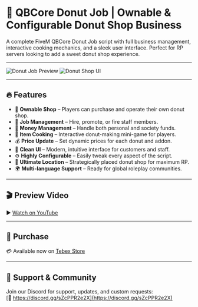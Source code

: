 # 🍩 QBCore Donut Job | Ownable & Configurable Donut Shop Business

A complete FiveM QBCore Donut Job script with full business management, interactive cooking mechanics, and a sleek user interface. Perfect for RP servers looking to add a sweet donut shop experience.

---

![Donut Job Preview](https://dunb17ur4ymx4.cloudfront.net/wysiwyg/1198781/70388f19ef8a3aacef407b928d6486e6fcdcd539.png)
![Donut Shop UI](https://dunb17ur4ymx4.cloudfront.net/wysiwyg/1198781/0f744791c6f2dc12e7d1fa365718af8473e946e8.png)

---

## 🔥 Features

- 🏪 **Ownable Shop** – Players can purchase and operate their own donut shop.  
- 👔 **Job Management** – Hire, promote, or fire staff members.  
- 💸 **Money Management** – Handle both personal and society funds.  
- 🍳 **Item Cooking** – Interactive donut-making mini-game for players.  
- 💰 **Price Update** – Set dynamic prices for each donut and addon.  
- 🎨 **Clean UI** – Modern, intuitive interface for customers and staff.  
- ⚙️ **Highly Configurable** – Easily tweak every aspect of the script.  
- 📍 **Ultimate Location** – Strategically placed donut shop for maximum RP.  
- 🌍 **Multi-language Support** – Ready for global roleplay communities.

---

## 🎬 Preview Video

▶️ [Watch on YouTube](https://youtu.be/7Y-5nhFBfZE)

---

## 🛒 Purchase

💳 Available now on [Tebex Store](https://smoothscript.tebex.io/package/6653506)

---

## 💬 Support & Community

Join our Discord for support, updates, and custom requests:  
[🔗 https://discord.gg/sZcPPR2e2X](https://discord.gg/sZcPPR2e2X)
